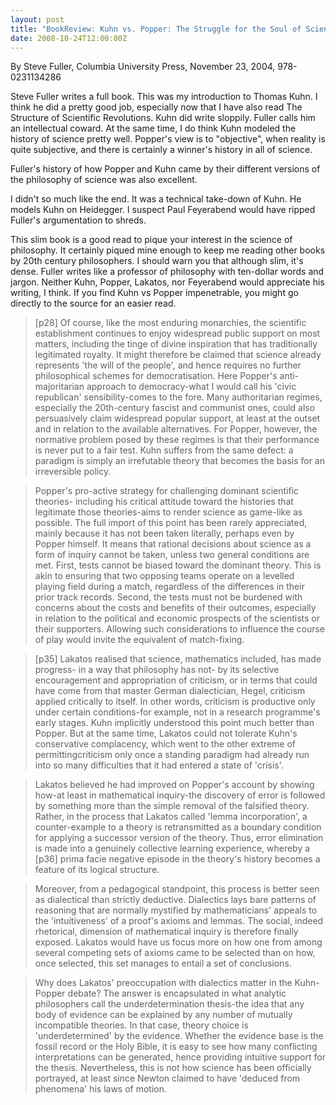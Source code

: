 ```yaml
---
layout: post
title: "BookReview: Kuhn vs. Popper: The Struggle for the Soul of Science"
date: 2008-10-24T12:00:00Z
---
```

By Steve Fuller, Columbia University Press, November 23, 2004, 978-0231134286

Steve Fuller writes a full book.  This was my introduction to
Thomas Kuhn.  I think he did a pretty good job, especially now that I
have also read The Structure of Scientific Revolutions.  Kuhn did
write sloppily.  Fuller calls him an intellectual coward.  At the same
time, I do think Kuhn modeled the history of science pretty well.
Popper's view is to "objective", when reality is quite subjective, and
there is certainly a winner's history in all of science.

Fuller's history of how Popper and Kuhn came by their different
versions of the philosophy of science was also excellent.

I didn't so much like the end.  It was a technical take-down of Kuhn.
He models Kuhn on Heidegger.  I suspect Paul Feyerabend would have
ripped Fuller's argumentation to shreds.

This slim book is a good read to pique your interest in the science of
philosophy.  It certainly piqued mine enough to keep me reading other
books by 20th century philosophers.  I should warn you that although
slim, it's dense.  Fuller writes like a professor of philosophy with
ten-dollar words and jargon.  Neither Kuhn, Popper, Lakatos, nor
Feyerabend would appreciate his writing, I think.  If you find Kuhn vs
Popper impenetrable, you might go directly to the source for an easier
read.


> [p28] Of course, like the most enduring monarchies, the scientific
> establishment continues to enjoy widespread public support on most
> matters, including the tinge of divine inspiration that has
> traditionally legitimated royalty. It might therefore be claimed that
> science already represents 'the will of the people', and hence
> requires no further philosophical schemes for democratisation. Here
> Popper's anti-majoritarian approach to democracy-what I would call his
> 'civic republican' sensibility-comes to the fore. Many authoritarian
> regimes, especially the 20th-century fascist and communist ones, could
> also persuasively claim widespread popular support, at least at the
> outset and in relation to the available alternatives. For Popper,
> however, the normative problem posed by these regimes is that their
> performance is never put to a fair test. Kuhn suffers from the same
> defect: a paradigm is simply an irrefutable theory that becomes the
> basis for an irreversible policy.



> Popper's pro-active strategy for challenging dominant scientific
> theories- including his critical attitude toward the histories that
> legitimate those theories-aims to render science as game-like as
> possible. The full import of this point has been rarely appreciated,
> mainly because it has not been taken literally, perhaps even by Popper
> himself. It means that rational decisions about science as a form of
> inquiry cannot be taken, unless two general conditions are met. First,
> tests cannot be biased toward the dominant theory. This is akin to
> ensuring that two opposing teams operate on a levelled playing field
> during a match, regardless of the differences in their prior track
> records. Second, the tests must not be burdened with concerns about
> the costs and benefits of their outcomes, especially in relation to
> the political and economic prospects of the scientists or their
> supporters. Allowing such considerations to influence the course of
> play would invite the equivalent of match-fixing.



> [p35] Lakatos realised that science, mathematics included, has made
> progress- in a way that philosophy has not- by its selective
> encouragement and appropriation of criticism, or in terms that could
> have come from that master German dialectician, Hegel, criticism
> applied critically to itself. In other words, criticism is productive
> only under certain conditions-for example, not in a research
> programme's early stages. Kuhn implicitly understood this point much
> better than Popper. But at the same time, Lakatos could not tolerate
> Kuhn's conservative complacency, which went to the other extreme of
> permittingcriticism only once a standing paradigm had already run into
> so many difficulties that it had entered a state of 'crisis'.



> Lakatos believed he had improved on Popper's account by showing how-at
> least in mathematical inquiry-the discovery of error is followed by
> something more than the simple removal of the falsified
> theory. Rather, in the process that Lakatos called 'lemma
> incorporation', a counter-example to a theory is retransmitted as a
> boundary condition for applying a successor version of the
> theory. Thus, error elimination is made into a genuinely collective
> learning experience, whereby a [p36] prima facie negative episode in
> the theory's history becomes a feature of its logical structure.



> Moreover, from a pedagogical standpoint, this process is better seen
> as dialectical than strictly deductive. Dialectics lays bare patterns
> of reasoning that are normally mystified by mathematicians' appeals to
> the 'intuitiveness' of a proof's axioms and lemmas. The social, indeed
> rhetorical, dimension of mathematical inquiry is therefore finally
> exposed. Lakatos would have us focus more on how one from among
> several competing sets of axioms came to be selected than on how, once
> selected, this set manages to entail a set of conclusions.



> Why does Lakatos' preoccupation with dialectics matter in the
> Kuhn-Popper debate? The answer is encapsulated in what analytic
> philosophers call the underdetermination thesis-the idea that any body
> of evidence can be explained by any number of mutually incompatible
> theories. In that case, theory choice is 'underdetermined' by the
> evidence. Whether the evidence base is the fossil record or the Holy
> Bible, it is easy to see how many conflicting interpretations can be
> generated, hence providing intuitive support for the
> thesis. Nevertheless, this is not how science has been officially
> portrayed, at least since Newton claimed to have 'deduced from
> phenomena' his laws of motion.



